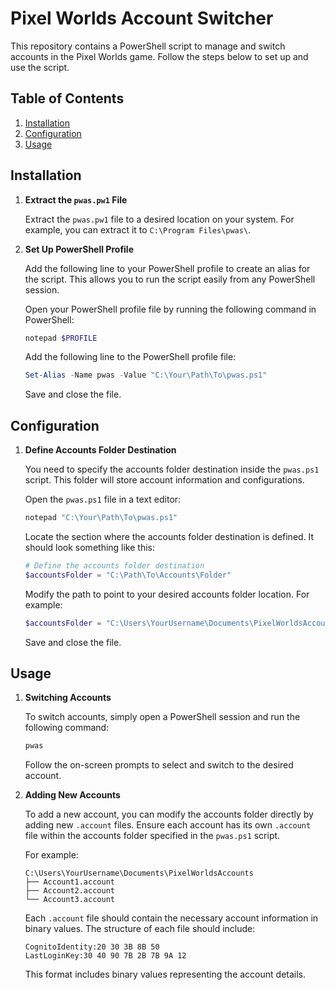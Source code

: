 # Pixel Worlds Account Switcher

This repository contains a PowerShell script to manage and switch accounts in the Pixel Worlds game. Follow the steps below to set up and use the script.

## Table of Contents
1. [Installation](#installation)
2. [Configuration](#configuration)
3. [Usage](#usage)

## Installation

1. **Extract the `pwas.pw1` File**

   Extract the `pwas.pw1` file to a desired location on your system. For example, you can extract it to `C:\Program Files\pwas\`.

2. **Set Up PowerShell Profile**

   Add the following line to your PowerShell profile to create an alias for the script. This allows you to run the script easily from any PowerShell session.

   Open your PowerShell profile file by running the following command in PowerShell:
   ```powershell
   notepad $PROFILE
   ```

   Add the following line to the PowerShell profile file:
   ```powershell
   Set-Alias -Name pwas -Value "C:\Your\Path\To\pwas.ps1"
   ```

   Save and close the file.

## Configuration

1. **Define Accounts Folder Destination**

   You need to specify the accounts folder destination inside the `pwas.ps1` script. This folder will store account information and configurations.

   Open the `pwas.ps1` file in a text editor:
   ```powershell
   notepad "C:\Your\Path\To\pwas.ps1"
   ```

   Locate the section where the accounts folder destination is defined. It should look something like this:
   ```powershell
   # Define the accounts folder destination
   $accountsFolder = "C:\Path\To\Accounts\Folder"
   ```

   Modify the path to point to your desired accounts folder location. For example:
   ```powershell
   $accountsFolder = "C:\Users\YourUsername\Documents\PixelWorldsAccounts"
   ```

   Save and close the file.

## Usage

1. **Switching Accounts**

   To switch accounts, simply open a PowerShell session and run the following command:
   ```powershell
   pwas
   ```

   Follow the on-screen prompts to select and switch to the desired account.

2. **Adding New Accounts**

   To add a new account, you can modify the accounts folder directly by adding new `.account` files. Ensure each account has its own `.account` file within the accounts folder specified in the `pwas.ps1` script.

   For example:
   ```
   C:\Users\YourUsername\Documents\PixelWorldsAccounts
   ├── Account1.account
   ├── Account2.account
   └── Account3.account
   ```

   Each `.account` file should contain the necessary account information in binary values. The structure of each file should include:

   ```
   CognitoIdentity:20 30 3B 8B 50
   LastLoginKey:30 40 90 7B 2B 7B 9A 12
   ```

   This format includes binary values representing the account details.